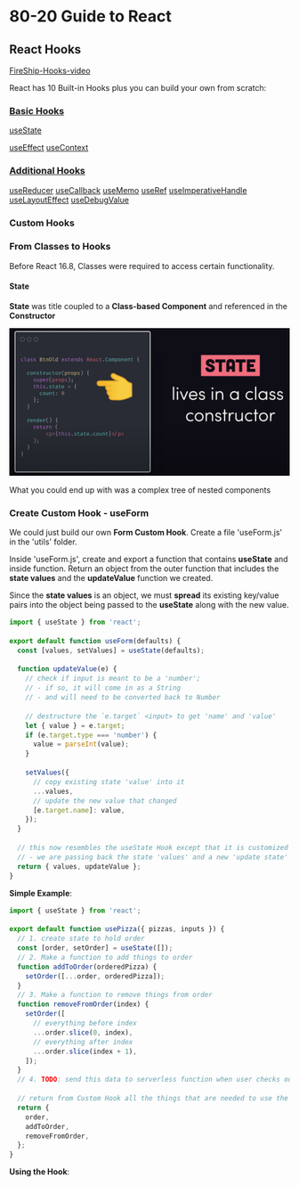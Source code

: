 # 80-20 Guide to React

## React Hooks

[FireShip-Hooks-video](https://youtu.be/TNhaISOUy6Q)


React has 10 Built-in Hooks plus you can build your own from scratch:

### [Basic Hooks](https://reactjs.org/docs/hooks-reference.html#basic-hooks)

[useState](https://reactjs.org/docs/hooks-reference.html#usestate)



[useEffect](https://reactjs.org/docs/hooks-reference.html#useeffect)
[useContext](https://reactjs.org/docs/hooks-reference.html#usecontext)

### [Additional Hooks](https://reactjs.org/docs/hooks-reference.html#additional-hooks)

[useReducer](https://reactjs.org/docs/hooks-reference.html#usereducer)
[useCallback](https://reactjs.org/docs/hooks-reference.html#usecallback)
[useMemo](https://reactjs.org/docs/hooks-reference.html#usememo)
[useRef](https://reactjs.org/docs/hooks-reference.html#useref)
[useImperativeHandle](https://reactjs.org/docs/hooks-reference.html#useimperativehandle)
[useLayoutEffect](https://reactjs.org/docs/hooks-reference.html#uselayouteffect)
[useDebugValue](https://reactjs.org/docs/hooks-reference.html#usedebugvalue)

### Custom Hooks


### From Classes to Hooks

Before React 16.8, Classes were required to access certain functionality.

#### State

**State**  was title coupled to a  **Class-based Component**  and referenced in the  **Constructor**  

![RH](./../___img/React-Hooks01.png)

What you could end up with was a complex tree of nested components

### Create Custom Hook - useForm

We could just build our own **Form Custom Hook**. Create a file 'useForm.js' in the 'utils' folder.

Inside 'useForm.js', create and export a function that contains **useState** and inside function. Return an object from the outer function that includes the **state values** and the **updateValue** function we created.

Since the **state values** is an object, we must **spread** its existing key/value pairs into the object being passed to the **useState** along with the new value.

```javascript
import { useState } from 'react';

export default function useForm(defaults) {
  const [values, setValues] = useState(defaults);

  function updateValue(e) {
    // check if input is meant to be a 'number';
    // - if so, it will come in as a String
    // - and will need to be converted back to Number

    // destructure the `e.target` <input> to get 'name' and 'value'
    let { value } = e.target;
    if (e.target.type === 'number') {
      value = parseInt(value);
    }

    setValues({
      // copy existing state 'value' into it
      ...values,
      // update the new value that changed
      [e.target.name]: value,
    });
  }

  // this now resembles the useState Hook except that it is customized to Forms
  // - we are passing back the state 'values' and a new 'update state' function
  return { values, updateValue };
}
```

**Simple Example**:

```javascript
import { useState } from 'react';

export default function usePizza({ pizzas, inputs }) {
  // 1. create state to hold order
  const [order, setOrder] = useState([]);
  // 2. Make a function to add things to order
  function addToOrder(orderedPizza) {
    setOrder([...order, orderedPizza]);
  }
  // 3. Make a function to remove things from order
  function removeFromOrder(index) {
    setOrder([
      // everything before index
      ...order.slice(0, index),
      // everything after index
      ...order.slice(index + 1),
    ]);
  }
  // 4. TODO: send this data to serverless function when user checks out

  // return from Custom Hook all the things that are needed to use the Hook
  return {
    order,
    addToOrder,
    removeFromOrder,
  };
}
```

**Using the Hook**:

```javascript

```


